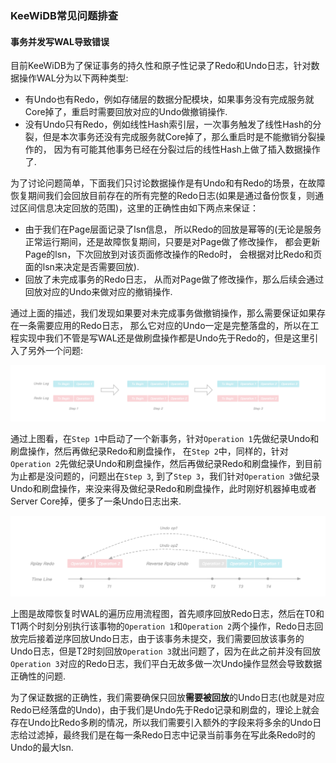 ### KeeWiDB常见问题排查

#### 事务并发写WAL导致错误

目前KeeWiDB为了保证事务的持久性和原子性记录了Redo和Undo日志，针对数据操作WAL分为以下两种类型:

* 有Undo也有Redo，例如存储层的数据分配模块，如果事务没有完成服务就Core掉了，重启时需要回放对应的Undo做撤销操作.
* 没有Undo只有Redo，例如线性Hash索引层，一次事务触发了线性Hash的分裂，但是本次事务还没有完成服务就Core掉了，那么重启时是不能撤销分裂操作的， 因为有可能其他事务已经在分裂过后的线性Hash上做了插入数据操作了.

为了讨论问题简单，下面我们只讨论数据操作是有Undo和有Redo的场景，在故障恢复期间我们会回放目前存在的所有完整的Redo日志(如果是通过备份恢复，则通过区间信息决定回放的范围)，这里的正确性由如下两点来保证：

* 由于我们在Page层面记录了lsn信息， 所以Redo的回放是幂等的(无论是服务正常运行期间，还是故障恢复期间，只要是对Page做了修改操作， 都会更新Page的lsn，下次回放到对该页面修改操作的Redo时， 会根据对比Redo和页面的lsn来决定是否需要回放).
* 回放了未完成事务的Redo日志， 从而对Page做了修改操作，那么后续会通过回放对应的Undo来做对应的撤销操作.

通过上面的描述，我们发现如果要对未完成事务做撤销操作，那么需要保证如果存在一条需要应用的Redo日志， 那么它对应的Undo一定是完整落盘的，所以在工程实现中我们不管是写WAL还是做刷盘操作都是Undo先于Redo的，但是这里引入了另外一个问题:

![Figure](../assets/img/ImgurAlbumKeewiQA/wal-server-core.png)

通过上图看，在`Step 1`中启动了一个新事务，针对`Operation 1`先做纪录Undo和刷盘操作，然后再做纪录Redo和刷盘操作， 在`Step 2`中，同样的，针对`Operation 2`先做纪录Undo和刷盘操作，然后再做纪录Redo和刷盘操作，到目前为止都是没问题的，问题出在`Step 3`,  到了`Step 3`，我们针对`Operation 3`做纪录Undo和刷盘操作，来没来得及做纪录Redo和刷盘操作，此时刚好机器掉电或者Server Core掉，便多了一条Undo日志出来.

![Figure](../assets/img/ImgurAlbumKeewiQA/replay-wal.png)

上图是故障恢复时WAL的遍历应用流程图，首先顺序回放Redo日志，然后在T0和T1两个时刻分别执行该事物的`Operation 1`和`Operation 2`两个操作，Redo日志回放完后接着逆序回放Undo日志，由于该事务未提交，我们需要回放该事务的Undo日志，但是T2时刻回放`Operation 3`就出问题了，因为在此之前并没有回放`Operation 3`对应的Redo日志，我们平白无故多做一次Undo操作显然会导致数据正确性的问题.

为了保证数据的正确性，我们需要确保只回放**需要被回放**的Undo日志(也就是对应Redo已经落盘的Undo)，由于我们是Undo先于Redo记录和刷盘的，理论上就会存在Undo比Redo多刷的情况，所以我们需要引入额外的字段来将多余的Undo日志给过滤掉，最终我们是在每一条Redo日志中记录当前事务在写此条Redo时的Undo的最大lsn.









